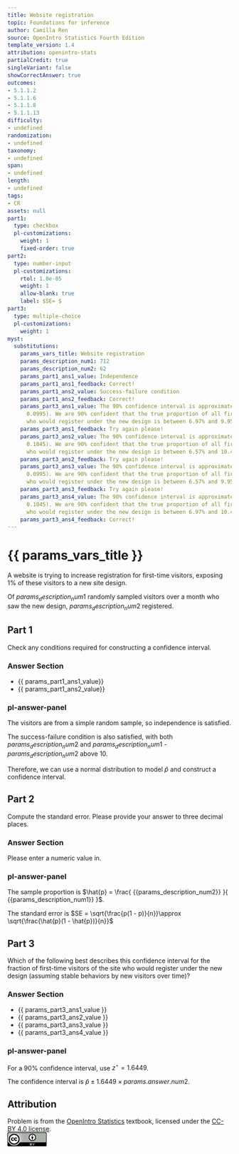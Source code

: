 ```yaml
---
title: Website registration
topic: Foundations for inference
author: Camilla Ren
source: OpenIntro Statistics Fourth Edition
template_version: 1.4
attribution: openintro-stats
partialCredit: true
singleVariant: false
showCorrectAnswer: true
outcomes:
- 5.1.1.2
- 5.1.1.6
- 5.1.1.8
- 5.1.1.13
difficulty:
- undefined
randomization:
- undefined
taxonomy:
- undefined
span:
- undefined
length:
- undefined
tags:
- CR
assets: null
part1:
  type: checkbox
  pl-customizations:
    weight: 1
    fixed-order: true
part2:
  type: number-input
  pl-customizations:
    rtol: 1.0e-05
    weight: 1
    allow-blank: true
    label: $SE= $
part3:
  type: multiple-choice
  pl-customizations:
    weight: 1
myst:
  substitutions:
    params_vars_title: Website registration
    params_description_num1: 712
    params_description_num2: 62
    params_part1_ans1_value: Independence
    params_part1_ans1_feedback: Correct!
    params_part1_ans2_value: Success-failure condition
    params_part1_ans2_feedback: Correct!
    params_part3_ans1_value: The 90% confidence interval is approximately (0.0697,
      0.0995). We are 90% confident that the true proportion of all first-time visitors
      who would register under the new design is between 6.97% and 9.95%.
    params_part3_ans1_feedback: Try again please!
    params_part3_ans2_value: The 90% confidence interval is approximately (0.0657,
      0.1045). We are 90% confident that the true proportion of all first-time visitors
      who would register under the new design is between 6.57% and 10.45%.
    params_part3_ans2_feedback: Try again please!
    params_part3_ans3_value: The 90% confidence interval is approximately (0.0657,
      0.0995). We are 90% confident that the true proportion of all first-time visitors
      who would register under the new design is between 6.57% and 9.95%.
    params_part3_ans3_feedback: Try again please!
    params_part3_ans4_value: The 90% confidence interval is approximately (0.0697,
      0.1045). We are 90% confident that the true proportion of all first-time visitors
      who would register under the new design is between 6.97% and 10.45%.
    params_part3_ans4_feedback: Correct!
---
```

# {{ params_vars_title }}
A website is trying to increase registration for first-time visitors, exposing 1% of these visitors to a new site design.

Of ${{ params_description_num1 }}$ randomly sampled visitors over a month who saw the new design, ${{ params_description_num2 }}$ registered.

## Part 1

Check any conditions required for constructing a confidence interval.

### Answer Section

- {{ params_part1_ans1_value}}
- {{ params_part1_ans2_value}}

### pl-answer-panel

The visitors are from a simple random sample, so independence is satisfied.

The success-failure condition is also satisfied, with both ${{ params_description_num2 }}$ and ${{ params_description_num1 }}$ - ${{ params_description_num2 }}$ above 10.

Therefore, we can use a normal distribution to model $\hat{p}$ and construct a confidence interval.

## Part 2

Compute the standard error. Please provide your answer to three decimal places.

### Answer Section

Please enter a numeric value in.

### pl-answer-panel

The sample proportion is $\hat{p} = \frac{ {{params_description_num2}} }{ {{params_description_num1}} }$.

The standard error is $SE = \sqrt{\frac{p(1 - p)}{n}}\approx \sqrt{\frac{\hat{p}(1 - \hat{p})}{n}}$

## Part 3

Which of the following best describes this confidence interval for the fraction of first-time visitors of the site who would register under the new design (assuming stable behaviors by new visitors over time)?

### Answer Section

- {{ params_part3_ans1_value }}
- {{ params_part3_ans2_value }}
- {{ params_part3_ans3_value }}
- {{ params_part3_ans4_value }}

### pl-answer-panel

For a 90% confidence interval, use $z^{\star} = 1.6449$.

The confidence interval is $\hat{p}  \pm 1.6449 \times {{ params.answer.num2 }}$.

## Attribution

Problem is from the [OpenIntro Statistics](https://openintro.org/book/os/) textbook, licensed under the [CC-BY 4.0 license](https://creativecommons.org/licenses/by/4.0/).<br>![Image representing the Creative Commons 4.0 BY license.](https://raw.githubusercontent.com/firasm/bits/master/by.png)